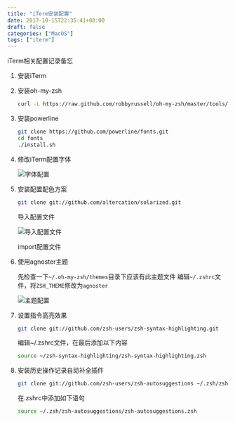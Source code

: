 ```yaml
---
title: "iTerm安装配置"
date: 2017-10-15T22:35:41+08:00
draft: false
categories: ["MacOS"]
tags: ["iterm"]
---
```


iTerm相关配置记录备忘
<!--more-->

1. 安装iTerm

2. 安装oh-my-zsh

    ``` sh
    curl -L https://raw.github.com/robbyrussell/oh-my-zsh/master/tools/install.sh | sh
    ```

3. 安装powerline

    ``` sh
    git clone https://github.com/powerline/fonts.git
    cd fonts
    ./install.sh
    ```

4. 修改iTerm配置字体

    ![字体配置](/images/字体配置.png)

5. 安装配置配色方案

    ``` sh
    git clone git://github.com/altercation/solarized.git
    ```

    导入配置文件

    ![导入配置文件](/images/导入配置文件.png)

    import配置文件

6. 使用agnoster主题

    先检查一下`~/.oh-my-zsh/themes`目录下应该有此主题文件
    编辑`~/.zshrc`文件，将`ZSH_THEME`修改为`agnoster`

    ![主题配置](/images/主题配置.png)

7. 设置指令高亮效果

    ``` sh
    git clone git://github.com/zsh-users/zsh-syntax-highlighting.git
    ```

    编辑~/.zshrc文件，在最后添加以下内容

    ``` sh
    source ~/zsh-syntax-highlighting/zsh-syntax-highlighting.zsh
    ```

8. 安装历史操作记录自动补全插件

    ``` sh
    git clone git://github.com/zsh-users/zsh-autosuggestions ~/.zsh/zsh-autosuggestions
    ```

    在.zshrc中添加如下语句

    ``` sh
    source ~/.zsh/zsh-autosuggestions/zsh-autosuggestions.zsh
    ```
